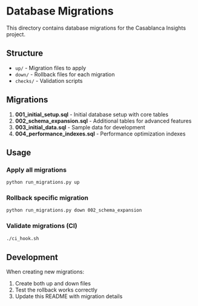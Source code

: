 # Database Migrations

This directory contains database migrations for the Casablanca Insights project.

## Structure

- `up/` - Migration files to apply
- `down/` - Rollback files for each migration
- `checks/` - Validation scripts

## Migrations

1. **001_initial_setup.sql** - Initial database setup with core tables
2. **002_schema_expansion.sql** - Additional tables for advanced features
3. **003_initial_data.sql** - Sample data for development
4. **004_performance_indexes.sql** - Performance optimization indexes

## Usage

### Apply all migrations
```bash
python run_migrations.py up
```

### Rollback specific migration
```bash
python run_migrations.py down 002_schema_expansion
```

### Validate migrations (CI)
```bash
./ci_hook.sh
```

## Development

When creating new migrations:
1. Create both up and down files
2. Test the rollback works correctly
3. Update this README with migration details
